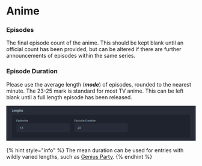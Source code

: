 # Anime

### Episodes

The final episode count of the anime. This should be kept blank until an official count has been provided, but can be altered if there are further announcements of episodes within the same series.

### Episode Duration

Please use the average length \(_**mode**_\) of episodes, rounded to the nearest minute. The 23-25 mark is standard for most TV anime. This can be left blank until a full length episode has been released. 

![The lengths for the &apos;Ao Buta&apos; anime](../../../.gitbook/assets/length_anime.png)

{% hint style="info" %}
The mean duration can be used for entries with wildly varied lengths, such as [Genius Party](https://anilist.co/anime/3508/GeniusParty).
{% endhint %}

